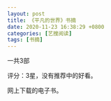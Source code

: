 ```yaml
---
layout: post
title: 《平凡的世界》书摘
date: 2020-11-23 16:38:29 +0800
categories: [艺搜阅读]
tags: [书摘]
---
```

一共3部

评分：3星，没有推荐中的好看。

网上下载的电子书。